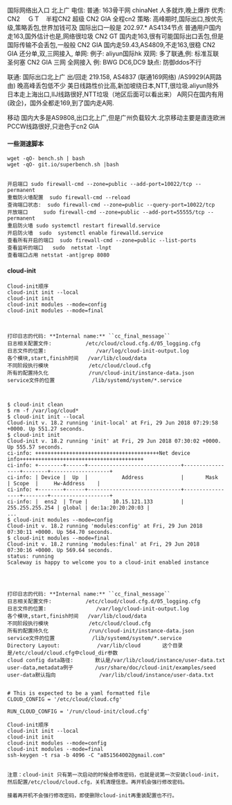 国际网络出入口 北上广
电信:  普通: 163骨干网 chinaNet  人多就炸,晚上爆炸
       优秀: CN2 　ＧＴ　半程CN2
       超级  CN2   GIA  全程cn2
       策略: 高峰期时,国际出口,按优先级,策略丢包,世界加钱可及
       国际出口一般是 202.97.*  AS4134节点
       普通用户国内走163,国外估计也是,网络很垃圾
       CN2 GT 国内走163,很有可能国际出口丢包,但是国际传输不会丢包,一般般
       CN2 GIA 国内走59.43,AS4809,不走163,很稳
       CN2 GIA 还分单,双,三网接入, 
       单网:  例子:         aliyun国际hk
       双网:  多了联通,例:   标准互联 圣何塞 CN2 GIA
       三网   全网接入 例:   BWG DC6,DC9
       缺点: 防御ddos不行

联通:   国际出口北上广
        出/回走 219.158, AS4837 (联通169网络)   /AS9929(A网路由)
        晚高峰丢包低不少
        美日线路性价比高,新加坡绕日本,NTT,很垃圾.aliyun除外
        日本走上海出口,IIJ线路很好,NTT垃圾（地区后面可以看出来）
        A网只在国内有用(政企)，国外全都走169,到了国内走A网.

移动     国内大多是AS9808,出口北上广,但是广州负载较大.北京移动主要是直连欧洲
         PCCW线路很好,只逊色于cn2 GIA

#### 一些测速脚本
```shell
wget -qO- bench.sh | bash
wget -qO- git.io/superbench.sh |bash


开启端口 sudo firewall-cmd --zone=public --add-port=10022/tcp --permanent
重载防火墙配置  sudo firewall-cmd --reload
查询端口状态:  sudo firewall-cmd --zone=public --query-port=10022/tcp
开放端口     sudo firewall-cmd --zone=public --add-port=55555/tcp --permanent
重启防火墙 sudo systemctl restart firewalld.service
开启防火墙  sudo  systemctl enable firewalld.service
查看所有开启的端口  sudo firewall-cmd --zone=public --list-ports
查看监听的端口   sudo  netstat -lnpt
查看端口占用 netstat -ant|grep 8080 
```

#### cloud-init
```log
Cloud-init顺序
cloud-init init --local
cloud-init init
cloud-init modules --mode=config
cloud-init modules --mode=final



打印日志的代码: **Internal name:** ``cc_final_message``
日志相关配置文件:           /etc/cloud/cloud.cfg.d/05_logging.cfg
日志文件的位置:                /var/log/cloud-init-output.log
各个模块,start,finish时间   /var/lib/cloud/data
不同阶段执行模块             /etc/cloud/cloud.cfg
所有的配置持久化             /run/cloud-init/instance-data.json
service文件的位置            /lib/systemd/system/*.service



$ cloud-init clean
$ rm -f /var/log/cloud*
$ cloud-init init --local
Cloud-init v. 18.2 running 'init-local' at Fri, 29 Jun 2018 07:29:58 +0000. Up 551.27 seconds.
$ cloud-init init
Cloud-init v. 18.2 running 'init' at Fri, 29 Jun 2018 07:30:02 +0000. Up 555.57 seconds.
ci-info: ++++++++++++++++++++++++++++++++++++++++Net device info++++++++++++++++++++++++++++++++++++++++
ci-info: +--------+------+------------------------------+-----------------+--------+-------------------+
ci-info: | Device |  Up  |           Address            |       Mask      | Scope  |     Hw-Address    |
ci-info: +--------+------+------------------------------+-----------------+--------+-------------------+
ci-info: |  ens2  | True |        10.15.121.133         | 255.255.255.254 | global | de:1a:20:20:20:03 |
...
$ cloud-init modules --mode=config
Cloud-init v. 18.2 running 'modules:config' at Fri, 29 Jun 2018 07:30:11 +0000. Up 564.70 seconds.
$ cloud-init modules --mode=final
Cloud-init v. 18.2 running 'modules:final' at Fri, 29 Jun 2018 07:30:16 +0000. Up 569.64 seconds.
status: running
Scaleway is happy to welcome you to a cloud-init enabled instance




打印日志的代码: **Internal name:** ``cc_final_message``
日志相关配置文件:           /etc/cloud/cloud.cfg.d/05_logging.cfg
日志文件的位置:                /var/log/cloud-init-output.log
各个模块,start,finish时间   /var/lib/cloud/data
不同阶段执行模块             /etc/cloud/cloud.cfg
所有的配置持久化             /run/cloud-init/instance-data.json
service文件的位置            /lib/systemd/system/*.service
Directory Layout:            /var/lib/cloud       这个目录是/etc/cloud/cloud.cfg中cloud_dir参数
cloud config data路径:       默认是/var/lib/cloud/instance/user-data.txt
user-data,metadata例子       /usr/share/doc/cloud-init/examples/seed
user-data默认指向              /var/lib/cloud/instance/user-data.txt


# This is expected to be a yaml formatted file
CLOUD_CONFIG = '/etc/cloud/cloud.cfg'

RUN_CLOUD_CONFIG = '/run/cloud-init/cloud.cfg'

Cloud-init顺序
cloud-init init --local
cloud-init init
cloud-init modules --mode=config
cloud-init modules --mode=final
ssh-keygen -t rsa -b 4096 -C "a851564002@gmail.com"


注意：cloud-init 只有第一次启动的时候会修改密码，也就是说第一次安装cloud-init，然后配置/etc/cloud/cloud.cfg，关机清理信息。再开机会强行修改密码。

接着再开机不会强行修改密码，即使删除cloud-init再重装配置也不行。

```